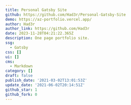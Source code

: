 ```yaml
---
title: Personal Gatsby Site
github: https://github.com/Had3r/Personal-Gatsby-Site
demo: https://az-portfolio.vercel.app/
author: Had3r
author_link: https://github.com/Had3r
date: 2023-11-28T04:21:22.365Z
description: One page portfolio site.
ssg:
  - Gatsby
css: []
ui: []
cms:
  - Markdown
category: []
draft: false
publish_date: '2021-03-02T13:01:53Z'
update_date: '2021-06-02T20:14:51Z'
github_star: 1
github_fork: 0
---
```

